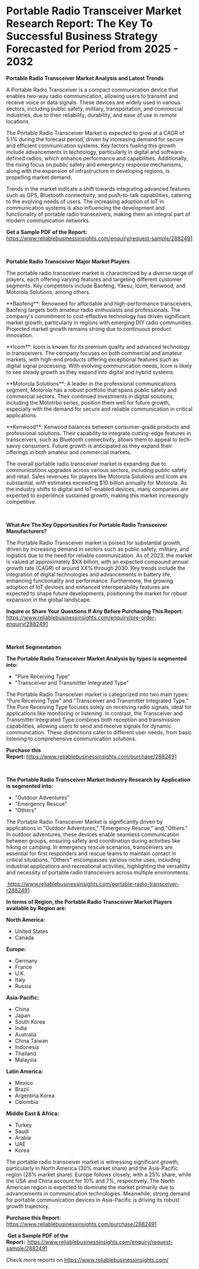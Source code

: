 <p><h1>Portable Radio Transceiver Market Research Report: The Key To Successful Business Strategy Forecasted for Period from 2025 - 2032</h1></p><p><strong>Portable Radio Transceiver Market Analysis and Latest Trends</strong></p>
<p><p>A Portable Radio Transceiver is a compact communication device that enables two-way radio communication, allowing users to transmit and receive voice or data signals. These devices are widely used in various sectors, including public safety, military, transportation, and commercial industries, due to their reliability, durability, and ease of use in remote locations.</p><p>The Portable Radio Transceiver Market is expected to grow at a CAGR of 5.1% during the forecast period, driven by increasing demand for secure and efficient communication systems. Key factors fueling this growth include advancements in technology, particularly in digital and software-defined radios, which enhance performance and capabilities. Additionally, the rising focus on public safety and emergency response mechanisms, along with the expansion of infrastructure in developing regions, is propelling market demand.</p><p>Trends in the market indicate a shift towards integrating advanced features such as GPS, Bluetooth connectivity, and push-to-talk capabilities, catering to the evolving needs of users. The increasing adoption of IoT in communication systems is also influencing the development and functionality of portable radio transceivers, making them an integral part of modern communication networks.</p></p>
<p><strong>Get a Sample PDF of the Report:&nbsp;</strong> <a href="https://www.reliablebusinessinsights.com/enquiry/request-sample/2882491?utm_campaign=2208&utm_medium=2&utm_source=Github&utm_content=ia&utm_term=13032025&utm_id=portable-radio-transceiver">https://www.reliablebusinessinsights.com/enquiry/request-sample/2882491</a></p>
<p>&nbsp;</p>
<p><strong>Portable Radio Transceiver Major Market Players</strong></p>
<p><p>The portable radio transceiver market is characterized by a diverse range of players, each offering varying features and targeting different customer segments. Key competitors include Baofeng, Yaesu, Icom, Kenwood, and Motorola Solutions, among others.</p><p>**Baofeng**: Renowned for affordable and high-performance transceivers, Baofeng targets both amateur radio enthusiasts and professionals. The company's commitment to cost-effective technology has driven significant market growth, particularly in regions with emerging DIY radio communities. Projected market growth remains strong due to continuous product innovation.</p><p>**Icom**: Icom is known for its premium quality and advanced technology in transceivers. The company focuses on both commercial and amateur markets, with high-end products offering exceptional features such as digital signal processing. With evolving communication needs, Icom is likely to see steady growth as they expand into digital and hybrid systems.</p><p>**Motorola Solutions**: A leader in the professional communications segment, Motorola has a robust portfolio that spans public safety and commercial sectors. Their continued investments in digital solutions, including the Mototrbo series, position them well for future growth, especially with the demand for secure and reliable communication in critical applications.</p><p>**Kenwood**: Kenwood balances between consumer-grade products and professional solutions. Their capability to integrate cutting-edge features in transceivers, such as Bluetooth connectivity, allows them to appeal to tech-savvy consumers. Future growth is anticipated as they expand their offerings in both amateur and commercial markets.</p><p>The overall portable radio transceiver market is expanding due to communications upgrades across various sectors, including public safety and retail. Sales revenues for players like Motorola Solutions and Icom are substantial, with estimates exceeding $10 billion annually for Motorola. As the industry shifts to digital and IoT-enabled devices, many companies are expected to experience sustained growth, making this market increasingly competitive.</p></p>
<p>&nbsp;</p>
<p><strong>What Are The Key Opportunities For Portable Radio Transceiver Manufacturers?</strong></p>
<p><p>The Portable Radio Transceiver market is poised for substantial growth, driven by increasing demand in sectors such as public safety, military, and logistics due to the need for reliable communication. As of 2023, the market is valued at approximately $XX billion, with an expected compound annual growth rate (CAGR) of around XX% through 2030. Key trends include the integration of digital technologies and advancements in battery life, enhancing functionality and performance. Furthermore, the growing adoption of IoT devices and enhanced interoperability features are expected to shape future developments, positioning the market for robust expansion in the global landscape.</p></p>
<p><strong>Inquire or Share Your Questions If Any Before Purchasing This Report:</strong> <a href="https://www.reliablebusinessinsights.com/enquiry/pre-order-enquiry/2882491?utm_campaign=2208&utm_medium=2&utm_source=Github&utm_content=ia&utm_term=13032025&utm_id=portable-radio-transceiver">https://www.reliablebusinessinsights.com/enquiry/pre-order-enquiry/2882491</a></p>
<p>&nbsp;</p>
<p><strong>Market Segmentation</strong></p>
<p><strong>The Portable Radio Transceiver Market Analysis by types is segmented into:</strong></p>
<p><ul><li>"Pure Receiving Type"</li><li>"Transceiver and Transmitter Integrated Type"</li></ul></p>
<p><p>The Portable Radio Transceiver market is categorized into two main types: "Pure Receiving Type" and "Transceiver and Transmitter Integrated Type." The Pure Receiving Type focuses solely on receiving radio signals, ideal for applications like monitoring or listening. In contrast, the Transceiver and Transmitter Integrated Type combines both reception and transmission capabilities, allowing users to send and receive signals for dynamic communication. These distinctions cater to different user needs, from basic listening to comprehensive communication solutions.</p></p>
<p><strong>Purchase this Report:&nbsp;</strong><a href="https://www.reliablebusinessinsights.com/purchase/2882491?utm_campaign=2208&utm_medium=2&utm_source=Github&utm_content=ia&utm_term=13032025&utm_id=portable-radio-transceiver">https://www.reliablebusinessinsights.com/purchase/2882491</a></p>
<p>&nbsp;</p>
<p><strong>The Portable Radio Transceiver Market Industry Research by Application is segmented into:</strong></p>
<p><ul><li>"Outdoor Adventures"</li><li>"Emergency Rescue"</li><li>"Others"</li></ul></p>
<p><p>The Portable Radio Transceiver Market is significantly driven by applications in "Outdoor Adventures," "Emergency Rescue," and "Others." In outdoor adventures, these devices enable seamless communication between groups, ensuring safety and coordination during activities like hiking or camping. In emergency rescue scenarios, transceivers are essential for first responders and rescue teams to maintain contact in critical situations. "Others" encompasses various niche uses, including industrial applications and recreational activities, highlighting the versatility and necessity of portable radio transceivers across multiple environments.</p></p>
<p><a href="https://www.reliablebusinessinsights.com/portable-radio-transceiver-r2882491?utm_campaign=2208&utm_medium=2&utm_source=Github&utm_content=ia&utm_term=13032025&utm_id=portable-radio-transceiver">&nbsp;https://www.reliablebusinessinsights.com/portable-radio-transceiver-r2882491</a></p>
<p><strong>In terms of Region, the Portable Radio Transceiver Market Players available by Region are:</strong></p>
<p>
    <p> <strong> North America: </strong>
        <ul>
            <li>United States</li>
            <li>Canada</li>
        </ul>
        </p> 
    <p> <strong> Europe: </strong>
        <ul>
            <li>Germany</li>
            <li>France</li>
            <li>U.K.</li>
            <li>Italy</li>
            <li>Russia</li>
        </ul>
        </p> 
    <p> <strong> Asia-Pacific: </strong>
        <ul>
            <li>China</li>
            <li>Japan</li>
            <li>South Korea</li>
            <li>India</li>
            <li>Australia</li>
            <li>China Taiwan</li>
            <li>Indonesia</li>
            <li>Thailand</li>
            <li>Malaysia</li>
        </ul>
        </p> 
    <p> <strong> Latin America: </strong>
        <ul>
            <li>Mexico</li>
            <li>Brazil</li>
            <li>Argentina Korea</li>
            <li>Colombia</li>
        </ul>
        </p> 
    <p> <strong> Middle East & Africa: </strong>
        <ul>
            <li>Turkey</li>
            <li>Saudi</li>
            <li>Arabia</li>
            <li>UAE</li>
            <li>Korea</li>
        </ul>
    </p>
    </p>
<p><p>The portable radio transceiver market is witnessing significant growth, particularly in North America (30% market share) and the Asia-Pacific region (28% market share). Europe follows closely, with a 25% share, while the USA and China account for 10% and 7%, respectively. The North American region is expected to dominate the market primarily due to advancements in communication technologies. Meanwhile, strong demand for portable communication devices in Asia-Pacific is driving its robust growth trajectory.</p></p>
<p><strong>Purchase this Report: </strong><a href="https://www.reliablebusinessinsights.com/purchase/2882491?utm_campaign=2208&utm_medium=2&utm_source=Github&utm_content=ia&utm_term=13032025&utm_id=portable-radio-transceiver">https://www.reliablebusinessinsights.com/purchase/2882491</a></p>
<p>&nbsp;<strong>Get a Sample PDF of the Report:&nbsp;&nbsp;</strong><a href="https://www.reliablebusinessinsights.com/enquiry/request-sample/2882491?utm_campaign=2208&utm_medium=2&utm_source=Github&utm_content=ia&utm_term=13032025&utm_id=portable-radio-transceiver">https://www.reliablebusinessinsights.com/enquiry/request-sample/2882491</a></p>
<p><strong></strong></p>
<p>Check more reports on <a href="https://www.reliablebusinessinsights.com/?utm_campaign=2208&utm_medium=2&utm_source=Github&utm_content=ia&utm_term=13032025&utm_id=portable-radio-transceiver">https://www.reliablebusinessinsights.com/</a></p>